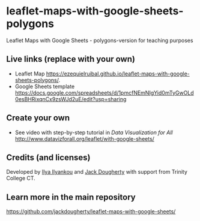# leaflet-maps-with-google-sheets-polygons
Leaflet Maps with Google Sheets - polygons-version for teaching purposes

## Live links (replace with your own)
- Leaflet Map https://ezequielruibal.github.io/leaflet-maps-with-google-sheets-polygons/.
- Google Sheets template https://docs.google.com/spreadsheets/d/1pmcfNEmNIgYid0mTyGwOLd0esBHRixqnCx9zsWJd2uE/edit?usp=sharing

## Create your own
- See video with step-by-step tutorial in *Data Visualization for All* http://www.datavizforall.org/leaflet/with-google-sheets/

## Credits (and licenses)
Developed by [Ilya Ilyankou](https://github.com/ilyankou) and [Jack Dougherty](https://github.com/jackdougherty) with support from Trinity College CT.

## Learn more in the main repository
https://github.com/jackdougherty/leaflet-maps-with-google-sheets/

